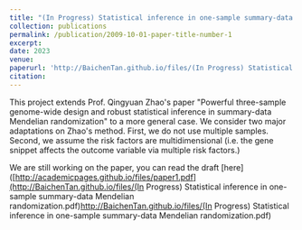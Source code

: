 ```yaml
---
title: "(In Progress) Statistical inference in one-sample summary-data Mendelian randomization"
collection: publications
permalink: /publication/2009-10-01-paper-title-number-1
excerpt: 
date: 2023
venue: 
paperurl: 'http://BaichenTan.github.io/files/(In Progress) Statistical inference in one-sample summary-data Mendelian randomization.pdf'
citation:
---
```

This project extends Prof. Qingyuan Zhao's paper "Powerful three-sample genome-wide design and robust statistical inference in summary-data Mendelian randomization" to a more general case. We consider two major adaptations on Zhao's method. First, we do not use multiple samples. Second, we assume the risk factors are multidimensional (i.e. the gene snippet affects the outcome variable via multiple risk factors.)

We are still working on the paper, you can read the draft [here]([http://academicpages.github.io/files/paper1.pdf](http://BaichenTan.github.io/files/(In Progress) Statistical inference in one-sample summary-data Mendelian randomization.pdf)http://BaichenTan.github.io/files/(In Progress) Statistical inference in one-sample summary-data Mendelian randomization.pdf)
